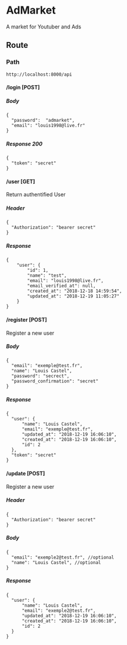 # AdMarket
A market for Youtuber and Ads

## Route

### Path
`http://localhost:8000/api`

#### /login [POST]

  ##### Body
  ```
  {
    "password":  "admarket",
    "email": "louis1998@live.fr"
  }
  ```

  ##### Response 200

  ```
  {
    "token": "secret"
  }
  ```

#### /user [GET]

  Return authentified User

  ##### Header

  ```
  {
    "Authorization": "bearer secret"
  }
  ```

  ##### Response
  ```
  {
      "user": {
          "id": 1,
          "name": "test",
          "email": "louis1998@live.fr",
          "email_verified_at": null,
          "created_at": "2018-12-18 14:59:54",
          "updated_at": "2018-12-19 11:05:27"
      }
  }
  ```
  #### /register [POST]

  Register a new user

  ##### Body

  ```
  {
    "email": "exemple@test.fr",
    "name": "Louis Castel",
    "password": "secrect",
    "password_confirmation": "secret"
  }
  ```

  ##### Response
  ```
{
    "user": {
        "name": "Louis Castel",
        "email": "exemple@test.fr",
        "updated_at": "2018-12-19 16:06:10",
        "created_at": "2018-12-19 16:06:10",
        "id": 2
    },
    "token": "secret"
}
  ```
  #### /update [POST]

  Register a new user

  ##### Header

  ```
  {
    "Authorization": "bearer secret"
  }
  ```

  ##### Body

  ```
  {
    "email": "exemple2@test.fr", //optional
    "name": "Louis Castel", //optional
  }
  ```

  ##### Response
  ```
{
    "user": {
        "name": "Louis Castel",
        "email": "exemple2@test.fr",
        "updated_at": "2018-12-19 16:06:10",
        "created_at": "2018-12-19 16:06:10",
        "id": 2
    }
}
  ```
